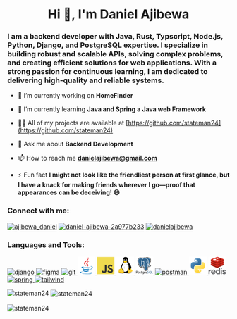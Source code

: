 <h1 align="center">Hi 👋, I'm Daniel Ajibewa</h1>
<h3 align="left">I am a backend developer with Java, Rust, Typscript, Node.js, Python, Django, and PostgreSQL expertise. I specialize in building robust and scalable APIs, solving complex problems, and creating efficient solutions for web applications. With a strong passion for continuous learning, I am dedicated to delivering high-quality and reliable systems.</h3>

- 🔭 I’m currently working on **HomeFinder**

- 🌱 I’m currently learning **Java and Spring a Java web Framework**

- 👨‍💻 All of my projects are available at [https://github.com/stateman24](https://github.com/stateman24)

- 💬 Ask me about **Backend Development**

- 📫 How to reach me **danielajibewa@gmail.com**

- ⚡ Fun fact **I might not look like the friendliest person at first glance, but I have a knack for making friends wherever I go—proof that appearances can be deceiving! 😄**

<h3 align="left">Connect with me:</h3>
<p align="left">
<a href="https://twitter.com/ajibewa_daniel" target="blank"><img align="center" src="https://raw.githubusercontent.com/rahuldkjain/github-profile-readme-generator/master/src/images/icons/Social/twitter.svg" alt="ajibewa_daniel" height="30" width="40" /></a>
<a href="https://linkedin.com/in/daniel-ajibewa-2a977b233" target="blank"><img align="center" src="https://raw.githubusercontent.com/rahuldkjain/github-profile-readme-generator/master/src/images/icons/Social/linked-in-alt.svg" alt="daniel-ajibewa-2a977b233" height="30" width="40" /></a>
<a href="https://instagram.com/danielajibewa" target="blank"><img align="center" src="https://raw.githubusercontent.com/rahuldkjain/github-profile-readme-generator/master/src/images/icons/Social/instagram.svg" alt="danielajibewa" height="30" width="40" /></a>
</p>

<h3 align="left">Languages and Tools:</h3>
<p align="left"> <a href="https://www.djangoproject.com/" target="_blank" rel="noreferrer"> <img src="https://cdn.worldvectorlogo.com/logos/django.svg" alt="django" width="40" height="40"/> </a> <a href="https://www.figma.com/" target="_blank" rel="noreferrer"> <img src="https://www.vectorlogo.zone/logos/figma/figma-icon.svg" alt="figma" width="40" height="40"/> </a> <a href="https://git-scm.com/" target="_blank" rel="noreferrer"> <img src="https://www.vectorlogo.zone/logos/git-scm/git-scm-icon.svg" alt="git" width="40" height="40"/> </a> <a href="https://www.java.com" target="_blank" rel="noreferrer"> <img src="https://raw.githubusercontent.com/devicons/devicon/master/icons/java/java-original.svg" alt="java" width="40" height="40"/> </a> <a href="https://developer.mozilla.org/en-US/docs/Web/JavaScript" target="_blank" rel="noreferrer"> <img src="https://raw.githubusercontent.com/devicons/devicon/master/icons/javascript/javascript-original.svg" alt="javascript" width="40" height="40"/> </a> <a href="https://www.linux.org/" target="_blank" rel="noreferrer"> <img src="https://raw.githubusercontent.com/devicons/devicon/master/icons/linux/linux-original.svg" alt="linux" width="40" height="40"/> </a> <a href="https://www.postgresql.org" target="_blank" rel="noreferrer"> <img src="https://raw.githubusercontent.com/devicons/devicon/master/icons/postgresql/postgresql-original-wordmark.svg" alt="postgresql" width="40" height="40"/> </a> <a href="https://postman.com" target="_blank" rel="noreferrer"> <img src="https://www.vectorlogo.zone/logos/getpostman/getpostman-icon.svg" alt="postman" width="40" height="40"/> </a> <a href="https://www.python.org" target="_blank" rel="noreferrer"> <img src="https://raw.githubusercontent.com/devicons/devicon/master/icons/python/python-original.svg" alt="python" width="40" height="40"/> </a> <a href="https://redis.io" target="_blank" rel="noreferrer"> <img src="https://raw.githubusercontent.com/devicons/devicon/master/icons/redis/redis-original-wordmark.svg" alt="redis" width="40" height="40"/> </a> <a href="https://spring.io/" target="_blank" rel="noreferrer"> <img src="https://www.vectorlogo.zone/logos/springio/springio-icon.svg" alt="spring" width="40" height="40"/> </a> <a href="https://tailwindcss.com/" target="_blank" rel="noreferrer"> <img src="https://www.vectorlogo.zone/logos/tailwindcss/tailwindcss-icon.svg" alt="tailwind" width="40" height="40"/> </a> </p>

<p><img align="left" src="https://github-readme-stats.vercel.app/api/top-langs?username=stateman24&show_icons=true&locale=en&layout=compact" alt="stateman24" /></p>

<p>&nbsp;<img align="center" src="https://github-readme-stats.vercel.app/api?username=stateman24&show_icons=true&locale=en" alt="stateman24" /></p>

<p><img align="center" src="https://github-readme-streak-stats.herokuapp.com/?user=stateman24&" alt="stateman24" /></p>
